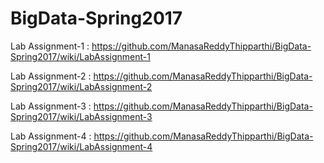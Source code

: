 # BigData-Spring2017

Lab Assignment-1 : https://github.com/ManasaReddyThipparthi/BigData-Spring2017/wiki/LabAssignment-1

Lab Assignment-2 : https://github.com/ManasaReddyThipparthi/BigData-Spring2017/wiki/LabAssignment-2

Lab Assignment-3 : https://github.com/ManasaReddyThipparthi/BigData-Spring2017/wiki/LabAssignment-3

Lab Assignment-4 : https://github.com/ManasaReddyThipparthi/BigData-Spring2017/wiki/LabAssignment-4
